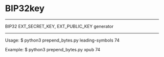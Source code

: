# BIP32key
**********************************************
BIP32 EXT_SECRET_KEY, EXT_PUBLIC_KEY generator
**********************************************

Usage:
$ python3 prepend_bytes.py leading-symbols 74

Example:
$ python3 prepend_bytes.py xpub 74
